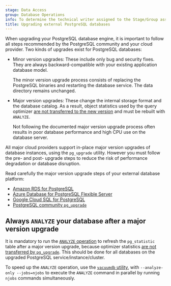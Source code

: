 ```yaml
---
stage: Data Access
group: Database Operations
info: To determine the technical writer assigned to the Stage/Group associated with this page, see https://handbook.gitlab.com/handbook/product/ux/technical-writing/#assignments
title: Upgrading external PostgreSQL databases
---
```


When upgrading your PostgreSQL database engine, it is important to follow all steps
recommended by the PostgreSQL community and your cloud provider. Two
kinds of upgrades exist for PostgreSQL databases:

- Minor version upgrades: These include only bug and security fixes. They are
  always backward-compatible with your existing application database model.

  The minor version upgrade process consists of replacing the PostgreSQL binaries
  and restarting the database service. The data directory remains unchanged.

- Major version upgrades: These change the internal storage format and the database
  catalog. As a result, object statistics used by the query optimizer
  [are not transferred to the new version](https://www.postgresql.org/docs/16/pgupgrade.html)
  and must be rebuilt with `ANALYZE`.

  Not following the documented major version upgrade process often results in
  poor database performance and high CPU use on the database server.

All major cloud providers support in-place major version upgrades of database
instances, using the `pg_upgrade` utility. However you must follow the pre- and
post- upgrade steps to reduce the risk of performance degradation or database disruption.

Read carefully the major version upgrade steps of your external database platform:

- [Amazon RDS for PostgreSQL](https://docs.aws.amazon.com/AmazonRDS/latest/UserGuide/USER_UpgradeDBInstance.PostgreSQL.html#USER_UpgradeDBInstance.PostgreSQL.MajorVersion.Process)
- [Azure Database for PostgreSQL Flexible Server](https://learn.microsoft.com/en-us/azure/postgresql/flexible-server/concepts-major-version-upgrade)
- [Google Cloud SQL for PostgreSQL](https://cloud.google.com/sql/docs/postgres/upgrade-major-db-version-inplace)
- [PostgreSQL community `pg_upgrade`](https://www.postgresql.org/docs/16/pgupgrade.html)

## Always `ANALYZE` your database after a major version upgrade

It is mandatory to run the [`ANALYZE` operation](https://www.postgresql.org/docs/16/sql-analyze.html)
to refresh the `pg_statistic` table after a major version upgrade, because optimizer statistics
[are not transferred by `pg_upgrade`](https://www.postgresql.org/docs/16/pgupgrade.html).
This should be done for all databases on the upgraded PostgreSQL service/instance/cluster.

To speed up the `ANALYZE` operation, use the
[`vacuumdb` utility](https://www.postgresql.org/docs/16/app-vacuumdb.html),
with `--analyze-only --jobs=njobs` to execute the `ANALYZE` command in parallel by
running `njobs` commands simultaneously.
